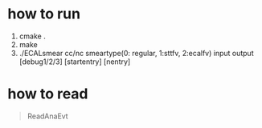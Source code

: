 # how to run
1. cmake .
2. make
3. ./ECALsmear cc/nc  smeartype(0: regular, 1:sttfv, 2:ecalfv)  input output  [debug1/2/3] [startentry] [nentry]

# how to read
> ReadAnaEvt
